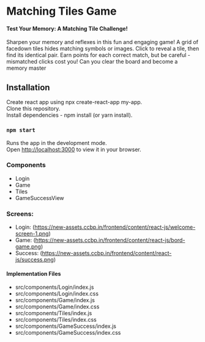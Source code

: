# Matching Tiles Game

#### Test Your Memory: A Matching Tile Challenge!

Sharpen your memory and reflexes in this fun and engaging game! A grid of facedown tiles hides matching symbols or images. Click to reveal a tile, then find its identical pair. Earn points for each correct match, but be careful - mismatched clicks cost you! Can you clear the board and become a memory master

## Installation

Create react app using npx create-react-app my-app.\
Clone this repository. \
Install dependencies - npm install (or yarn install).


### `npm start`

Runs the app in the development mode.\
Open [http://localhost:3000](http://localhost:3000) to view it in your browser.


### Components
- Login
- Game
- Tiles
- GameSuccessView


### Screens:

- Login: (https://new-assets.ccbp.in/frontend/content/react-js/welcome-screen-1.png)
- Game: (https://new-assets.ccbp.in/frontend/content/react-js/bord-game.png)
- Success: (https://new-assets.ccbp.in/frontend/content/react-js/success.png)

#### Implementation Files

- src/components/Login/index.js
- src/components/Login/index.css
- src/components/Game/index.js
- src/components/Game/index.css
- src/components/Tiles/index.js
- src/components/Tiles/index.css
- src/components/GameSuccess/index.js
- src/components/GameSuccess/index.css

